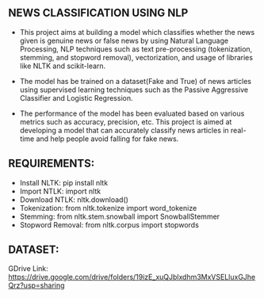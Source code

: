 ## NEWS CLASSIFICATION USING NLP
- This project aims at building a model which classifies whether the news given is genuine news or false news by using Natural Language Processing, NLP techniques such as text pre-processing (tokenization, stemming, and stopword removal), vectorization, and usage of libraries like NLTK and scikit-learn.

- The model has be trained on a dataset(Fake and True) of news articles using supervised learning techniques such as the Passive Aggressive Classifier and Logistic Regression.

- The performance of the model has been evaluated based on various metrics such as accuracy, precision, etc. This project is aimed at developing a model that can accurately classify news articles in real-time and help people avoid falling for fake news.

## REQUIREMENTS:
- Install NLTK:  pip install nltk
- Import NTLK:  import nltk
- Download NTLK:  nltk.download()
- Tokenization: from nltk.tokenize import word_tokenize
- Stemming: from nltk.stem.snowball import SnowballStemmer
- Stopword Removal: from nltk.corpus import stopwords

## DATASET:
GDrive Link: https://drive.google.com/drive/folders/19izE_xuQJblxdhm3MxVSELluxGJheQrz?usp=sharing
